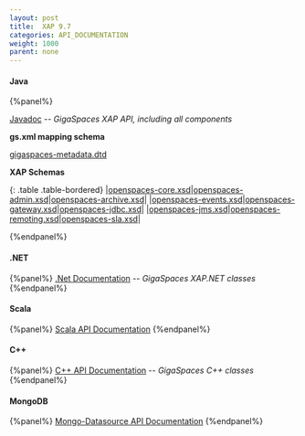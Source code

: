 ```yaml
---
layout: post
title:  XAP 9.7
categories: API_DOCUMENTATION
weight: 1000
parent: none
---
```



#### Java

{%panel%}

[Javadoc](http://www.gigaspaces.com/docs/JavaDoc9.7/index.html) -- _GigaSpaces XAP API, including all components_

**gs.xml mapping schema**

[gigaspaces-metadata.dtd](./schema-9.7/gs.html)

**XAP Schemas**

{: .table .table-bordered}
|[openspaces-core.xsd](./schema-9.7/core.html)|[openspaces-admin.xsd](./schema-9.7/admin.html)|[openspaces-archive.xsd](./schema-9.7/archive.html)|
|[openspaces-events.xsd](./schema-9.7/events.html)|[openspaces-gateway.xsd](./schema-9.7/gateway.html)|[openspaces-jdbc.xsd](./schema-9.7/jdbc.html)|
|[openspaces-jms.xsd](./schema-9.7/jms.html)|[openspaces-remoting.xsd](./schema-9.7/remoting.html)|[openspaces-sla.xsd](./schema-9.7/sla.html)|


{%endpanel%}

#### .NET
{%panel%}
[.Net Documentation](http://www.gigaspaces.com/docs/dotnetdocs9.7) -- _GigaSpaces XAP.NET classes_
{%endpanel%}

#### Scala
{%panel%}
[Scala API Documentation](http://www.gigaspaces.com/docs/scaladocs9.7)
{%endpanel%}

#### C++
{%panel%}
[C+\+ API Documentation](http://www.gigaspaces.com/docs/cppdocs9.7/annotated.html) -- _GigaSpaces C+\+ classes_
{%endpanel%}

#### MongoDB
{%panel%}
[Mongo-Datasource API Documentation](http://www.gigaspaces.com/docs/mongoeds-docs9.7/apidocs/)
{%endpanel%}

